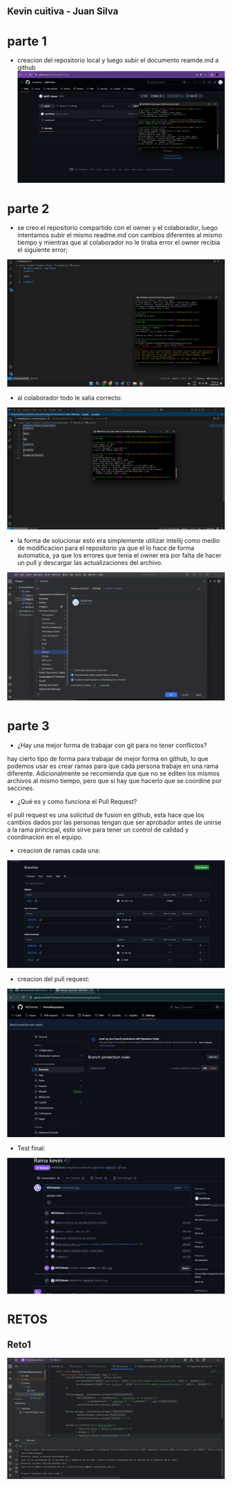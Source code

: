 ## Kevin cuitiva - Juan Silva
# parte 1

- creacion del repositorio local y luego subir el documento reamde.md a github 
![imagen1](./image.png)



# parte 2

- se creo el repositorio compartido con el owner y el colaborador, luego intentamos subir el mismo
readme.md con cambios diferentes al mismo tiempo y mientras que al colaborador no le tiraba error
el owner recibia el siguiente error;

![Captura de WhatsApp](./Imagen%20de%20WhatsApp%202025-08-14%20a%20las%2015.36.17_445e701a.jpg)

- al colaborador todo le salia correcto:

![Descripción de la imagen](./Captura%20de%20pantalla%202025-08-14%20153613.png)
- la forma de solucionar esto era simplemente utilizar intellij como medio de modificacion para el repositorio
ya que el lo hace de forma automatica, ya que los errores que tenia el owner era por falta de hacer un pull
y descargar las actualizaciones del archivo.

![Captura de pantalla](./Captura%20de%20pantalla%202025-08-20%20141139.png)



# parte 3

- ¿Hay una mejor forma de trabajar con git para no tener conflictos?

hay cierto tipo de forma para trabajar de mejor forma en github, lo que podemos usar es crear ramas 
para que cada persona trabaje en una rama diferente. Adicionalmente se recomienda que que no se editen
los mismos archivos al mismo tiempo, pero que si hay que hacerlo que se coordine por seccines.

- ¿Qué es y como funciona el Pull Request?

el pull request es una solicitud de fusion en github, esta hace que los cambios dados por las personas 
tengan que ser aprobador antes de unirse a la rama principal, esto sirve para tener un control de calidad
y coordinacion en el equipo.

- creacion de ramas cada una:

![ramas](./ramas.png)

- creacion del pull request:

![pullrequest](./pullrequest.jpg)

- Test final:

![final](./pull.jpg)

# RETOS

## Reto1 

![reto1](./reto1.png)